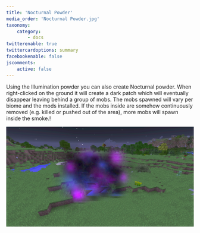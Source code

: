 ```yaml
---
title: 'Nocturnal Powder'
media_order: 'Nocturnal Powder.jpg'
taxonomy:
    category:
        - docs
twitterenable: true
twittercardoptions: summary
facebookenable: false
jscomments:
    active: false
---
```


Using the Illumination powder you can also create Nocturnal powder. When right-clicked on the ground it will create a dark patch which will eventually disappear leaving behind a group of mobs. The mobs spawned will vary per biome and the mods installed. If the mobs inside are somehow continuously removed (e.g. killed or pushed out of the area), more mobs will spawn inside the smoke.!

![](Nocturnal%20Powder.jpg)
